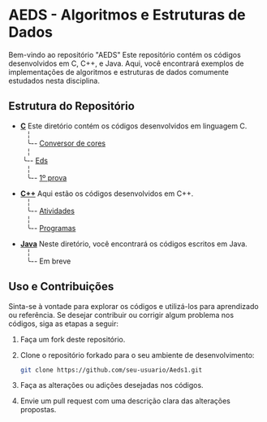 # AEDS - Algoritmos e Estruturas de Dados 

Bem-vindo ao repositório "AEDS" Este repositório contém os códigos desenvolvidos em C, C++, e Java. Aqui, você encontrará exemplos de implementações de algoritmos e estruturas de dados comumente estudados nesta disciplina.

## Estrutura do Repositório

- [**C**](/C)  Este diretório contém os códigos desenvolvidos em linguagem C. <br>
    ‎ ‎ ‎   ╎<br>
     ‎ ‎ ‎  ╰-- [Conversor de cores](/C/Conversor%20HEX%20-%20RGB)<br>
    ‎ ‎ ‎   ╎<br>
    ‎ ‎ ‎   ╰-- [Eds](/C/Eds)<br>
     ‎ ‎ ‎  ╎<br>
     ‎ ‎ ‎  ╰-- [1º prova](/C/1º%20prova%20Aeds1)


-  [**C++**](/C++) Aqui estão os códigos desenvolvidos em C++.<br>
    ‎ ‎ ‎   ╎<br>
    ‎ ‎ ‎   ╰-- [Atividades](/C++/Atividades)<br>
    ‎ ‎ ‎   ╎<br>
     ‎ ‎ ‎  ╰-- [Programas](/C++/Programas)<br>

- [**Java**](/Java) Neste diretório, você encontrará os códigos escritos em Java.<br>
    ‎ ‎ ‎   ╎<br>
     ‎ ‎ ‎  ╰-- Em breve

## Uso e Contribuições

Sinta-se à vontade para explorar os códigos e utilizá-los para aprendizado ou referência. Se desejar contribuir ou corrigir algum problema nos códigos, siga as etapas a seguir:

1. Faça um fork deste repositório.

2. Clone o repositório forkado para o seu ambiente de desenvolvimento:

   ```bash
   git clone https://github.com/seu-usuario/Aeds1.git

3. Faça as alterações ou adições desejadas nos códigos.

4. Envie um pull request com uma descrição clara das alterações propostas.
